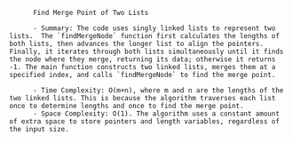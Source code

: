 
          Find Merge Point of Two Lists

          - Summary: The code uses singly linked lists to represent two lists.  The `findMergeNode` function first calculates the lengths of both lists, then advances the longer list to align the pointers. Finally, it iterates through both lists simultaneously until it finds the node where they merge, returning its data; otherwise it returns -1. The main function constructs two linked lists, merges them at a specified index, and calls `findMergeNode` to find the merge point.

          - Time Complexity: O(m+n), where m and n are the lengths of the two linked lists. This is because the algorithm traverses each list once to determine lengths and once to find the merge point.
          - Space Complexity: O(1). The algorithm uses a constant amount of extra space to store pointers and length variables, regardless of the input size.
          